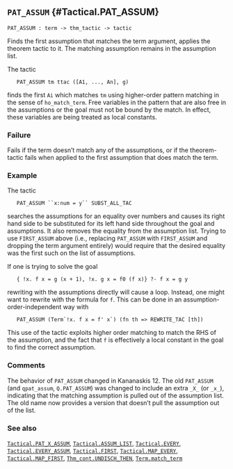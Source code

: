 ## `PAT_ASSUM` {#Tactical.PAT_ASSUM}


```
PAT_ASSUM : term -> thm_tactic -> tactic
```



Finds the first assumption that matches the term argument, applies the
theorem tactic to it. The matching assumption remains in the
assumption list.


The tactic
    
       PAT_ASSUM tm ttac ([A1, ..., An], g)
    
finds the first `Ai` which matches `tm` using higher-order pattern
matching in the sense of `ho_match_term`. Free variables in the
pattern that are also free in the assumptions or the goal must not be
bound by the match. In effect, these variables are being treated as
local constants.

### Failure

Fails if the term doesn’t match any of the assumptions, or if the
theorem-tactic fails when applied to the first assumption that does
match the term.

### Example

The tactic
    
       PAT_ASSUM ``x:num = y`` SUBST_ALL_TAC
    
searches the assumptions for an equality over numbers and
causes its right hand side to be substituted for its left hand side
throughout the goal and assumptions.  It also removes the equality
from the assumption list.  Trying to use `FIRST_ASSUM` above (i.e.,
replacing `PAT_ASSUM` with `FIRST_ASSUM` and dropping the term
argument entirely) would require that the desired equality was the first
such on the list of assumptions.

If one is trying to solve the goal
    
       { !x. f x = g (x + 1), !x. g x = f0 (f x)} ?- f x = g y
    
rewriting with the assumptions directly will cause a loop.
Instead, one might want to rewrite with the formula for `f`.  This can
be done in an assumption-order-independent way with
    
       PAT_ASSUM (Term`!x. f x = f' x`) (fn th => REWRITE_TAC [th])
    
This use of the tactic exploits higher order matching to match the RHS
of the assumption, and the fact that `f` is effectively a local
constant in the goal to find the correct assumption.

### Comments

The behavior of `PAT_ASSUM` changed in Kananaskis 12. The old `PAT_ASSUM`
(and `qpat_assum`, `Q.PAT_ASSUM`) was changed to include an extra `_X_` (or
`_x_`), indicating that the matching assumption is pulled out of the
assumption list. The old name now provides a version that doesn’t pull
the assumption out of the list.

### See also

[`Tactical.PAT_X_ASSUM`](#Tactical.PAT_X_ASSUM), [`Tactical.ASSUM_LIST`](#Tactical.ASSUM_LIST), [`Tactical.EVERY`](#Tactical.EVERY), [`Tactical.EVERY_ASSUM`](#Tactical.EVERY_ASSUM), [`Tactical.FIRST`](#Tactical.FIRST), [`Tactical.MAP_EVERY`](#Tactical.MAP_EVERY), [`Tactical.MAP_FIRST`](#Tactical.MAP_FIRST), [`Thm_cont.UNDISCH_THEN`](#Thm_cont.UNDISCH_THEN), [`Term.match_term`](#Term.match_term)

